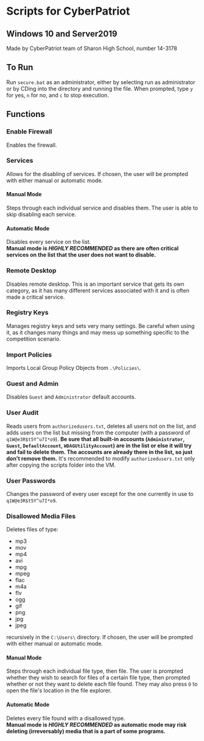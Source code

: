 # Scripts for CyberPatriot
## Windows 10 and Server2019
Made by CyberPatriot team of Sharon High School, number 14-3178
## To Run
Run `secure.bat` as an administrator, either by selecting run as administrator or by CDing into the directory and running the file. When prompted, type `y` for yes, `n` for no, and `c` to stop execution.
## Functions
### Enable Firewall
Enables the firewall.
### Services
Allows for the disabling of services. If chosen, the user will be prompted with either manual or automatic mode.
#### Manual Mode
Steps through each individual service and disables them. The user is able to skip disabling each service.
#### Automatic Mode
Disables every service on the list.  
**Manual mode is *HIGHLY RECOMMENDED* as there are often critical services on the list that the user does not want to disable.**
### Remote Desktop
Disables remote desktop. This is an important service that gets its own category, as it has many different services associated with it and is often made a critical service.
### Registry Keys
Manages registry keys and sets very many settings. Be careful when using it, as it changes many things and may mess up something specific to the competition scenario.
### Import Policies
Imports Local Group Policy Objects from `.\Policies\`.
### Guest and Admin
Disables `Guest` and `Administrator` default accounts.
### User Audit
Reads users from `authorizedusers.txt`, deletes all users not on the list, and adds users on the list but missing from the computer (with a password of `q1W@e3R$t5Y^u7I*o9`). **Be sure that all built-in accounts (`Administrator`, `Guest`, `DefaultAccount`, `WDAGUtilityAccount`) are in the list or else it will try and fail to delete them. The accounts are already there in the list, so just don't remove them.** It's recommended to modify `authorizedusers.txt` only after copying the scripts folder into the VM.
### User Passwords
Changes the password of every user except for the one currently in use to `q1W@e3R$t5Y^u7I*o9`.
### Disallowed Media Files
Deletes files of type:
- mp3
- mov
- mp4
- avi
- mpg
- mpeg
- flac
- m4a
- flv
- ogg
- gif
- png
- jpg
- jpeg  

recursively in the `C:\Users\` directory. If chosen, the user will be prompted with either manual or automatic mode.
#### Manual Mode
Steps through each individual file type, then file. The user is prompted whether they wish to search for files of a certain file type, then prompted whether or not they want to delete each file found. They may also press `O` to open the file's location in the file explorer. 
#### Automatic Mode
Deletes every file found with a disallowed type.  
**Manual mode is *HIGHLY RECOMMENDED* as automatic mode may risk deleting (irreversably) media that is a part of some programs.**